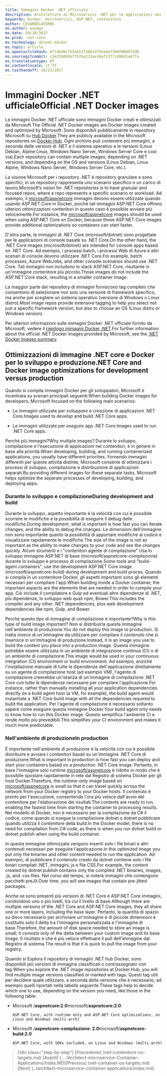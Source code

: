 ```yaml
---
title: Immagini Docker .NET ufficiale
description: Architettura di Microservizi .NET per le applicazioni nei contenitori .NET | Immagini Docker .NET ufficiale
keywords: Docker, microservizi, ASP.NET, contenitore
author: CESARDELATORRE
ms.author: wiwagn
ms.date: 10/18/2017
ms.prod: .net-core
ms.technology: dotnet-docker
ms.topic: article
ms.openlocfilehash: 6f14bd0cf55a552f3881d755ebe7389f000975d8
ms.sourcegitcommit: c2e216692ef7576a213ae16af2377cd98d1a67fa
ms.translationtype: HT
ms.contentlocale: it-IT
ms.lasthandoff: 10/22/2017
---
```

# <a name="official-net-docker-images"></a><span data-ttu-id="7f487-104">Immagini Docker .NET ufficiale</span><span class="sxs-lookup"><span data-stu-id="7f487-104">Official .NET Docker images</span></span>

<span data-ttu-id="7f487-105">Le immagini Docker .NET ufficiale sono immagini Docker creati e ottimizzati da Microsoft.</span><span class="sxs-lookup"><span data-stu-id="7f487-105">The Official .NET Docker images are Docker images created and optimized by Microsoft.</span></span> <span data-ttu-id="7f487-106">Sono disponibili pubblicamente in repository Microsoft su [Hub Docker](https://hub.docker.com/u/microsoft/).</span><span class="sxs-lookup"><span data-stu-id="7f487-106">They are publicly available in the Microsoft repositories on [Docker Hub](https://hub.docker.com/u/microsoft/).</span></span> <span data-ttu-id="7f487-107">Ogni archivio può contenere più immagini, a seconda delle versioni di .NET e il sistema operativo e le versioni (Linux Debian, Alpine Linux, Windows Nano Server, Windows Server Core e così via).</span><span class="sxs-lookup"><span data-stu-id="7f487-107">Each repository can contain multiple images, depending on .NET versions, and depending on the OS and versions (Linux Debian, Linux Alpine, Windows Nano Server, Windows Server Core, etc.).</span></span>

<span data-ttu-id="7f487-108">La visione Microsoft per i repository .NET è repository granulare e sono specifici, in un repository rappresenta uno scenario specifico o un carico di lavoro.</span><span class="sxs-lookup"><span data-stu-id="7f487-108">Microsoft’s vision for .NET repositories is to have granular and focused repos, where a repo represents a specific scenario or workload.</span></span> <span data-ttu-id="7f487-109">Ad esempio, il [microsoft/aspnetcore](https://hub.docker.com/r/microsoft/aspnetcore/) immagini devono essere utilizzate quando usando ASP.NET Core in Docker, poiché tali immagini ASP.NET Core offrono ulteriori ottimizzazioni contenitori in questo caso è possibile avviare più velocemente.</span><span class="sxs-lookup"><span data-stu-id="7f487-109">For instance, the [microsoft/aspnetcore](https://hub.docker.com/r/microsoft/aspnetcore/) images should be used when using ASP.NET Core on Docker, because those ASP.NET Core images provide additional optimizations so containers can start faster.</span></span>

<span data-ttu-id="7f487-110">D'altra parte, le immagini di .NET Core (microsoft/dotnet) sono progettate per le applicazioni di console basate su .NET Core.</span><span class="sxs-lookup"><span data-stu-id="7f487-110">On the other hand, the .NET Core images (microsoft/dotnet) are intended for console apps based on .NET Core.</span></span> <span data-ttu-id="7f487-111">Ad esempio, i processi batch, i processi Web di Azure e altri scenari di console devono utilizzare .NET Core.</span><span class="sxs-lookup"><span data-stu-id="7f487-111">For example, batch processes, Azure WebJobs, and other console scenarios should use .NET Core.</span></span> <span data-ttu-id="7f487-112">Tali immagini non includono lo stack ASP.NET Core, risultante in un'immagine contenitore più piccolo.</span><span class="sxs-lookup"><span data-stu-id="7f487-112">Those images do not include the ASP.NET Core stack, resulting in a smaller container image.</span></span>

<span data-ttu-id="7f487-113">La maggior parte dei repository di immagini forniscono tag completo che consentono di selezionare non solo una versione di framework specifico, ma anche per scegliere un sistema operativo (versione di Windows o Linux distro).</span><span class="sxs-lookup"><span data-stu-id="7f487-113">Most image repos provide extensive tagging to help you select not just a specific framework version, but also to choose an OS (Linux distro or Windows version).</span></span>

<span data-ttu-id="7f487-114">Per ulteriori informazioni sulle immagini Docker .NET ufficiale fornito da Microsoft, vedere il [riepilogo immagini Docker .NET](https://aka.ms/dotnetdockerimages).</span><span class="sxs-lookup"><span data-stu-id="7f487-114">For further information about the official .NET Docker images provided by Microsoft, see the [.NET Docker Images summary](https://aka.ms/dotnetdockerimages).</span></span>

## <a name="net-core-and-docker-image-optimizations-for-development-versus-production"></a><span data-ttu-id="7f487-115">Ottimizzazioni di immagine .NET core e Docker per lo sviluppo e produzione</span><span class="sxs-lookup"><span data-stu-id="7f487-115">.NET Core and Docker image optimizations for development versus production</span></span>

<span data-ttu-id="7f487-116">Quando si compila immagini Docker per gli sviluppatori, Microsoft è incentrata su scenari principali seguenti:</span><span class="sxs-lookup"><span data-stu-id="7f487-116">When building Docker images for developers, Microsoft focused on the following main scenarios:</span></span>

-   <span data-ttu-id="7f487-117">Le immagini utilizzate per *sviluppare* e creazione di applicazioni .NET Core.</span><span class="sxs-lookup"><span data-stu-id="7f487-117">Images used to *develop* and build .NET Core apps.</span></span>

-   <span data-ttu-id="7f487-118">Le immagini utilizzate per *eseguire* app .NET Core.</span><span class="sxs-lookup"><span data-stu-id="7f487-118">Images used to *run* .NET Core apps.</span></span>

<span data-ttu-id="7f487-119">Perché più immagini?</span><span class="sxs-lookup"><span data-stu-id="7f487-119">Why multiple images?</span></span> <span data-ttu-id="7f487-120">Durante lo sviluppo, compilazione e l'esecuzione di applicazioni nei contenitori, è in genere in base alla priorità.</span><span class="sxs-lookup"><span data-stu-id="7f487-120">When developing, building, and running containerized applications, you usually have different priorities.</span></span> <span data-ttu-id="7f487-121">Fornendo immagini differenti per queste attività distinte, Microsoft consente di ottimizzare i processi di sviluppo, compilazione e distribuzione di applicazioni separati.</span><span class="sxs-lookup"><span data-stu-id="7f487-121">By providing different images for these separate tasks, Microsoft helps optimize the separate processes of developing, building, and deploying apps.</span></span>

### <a name="during-development-and-build"></a><span data-ttu-id="7f487-122">Durante lo sviluppo e compilazione</span><span class="sxs-lookup"><span data-stu-id="7f487-122">During development and build</span></span>

<span data-ttu-id="7f487-123">Durante lo sviluppo, aspetto importante è la velocità con cui è possibile scorrere le modifiche e la possibilità di eseguire il debug delle modifiche.</span><span class="sxs-lookup"><span data-stu-id="7f487-123">During development, what is important is how fast you can iterate changes, and the ability to debug the changes.</span></span> <span data-ttu-id="7f487-124">Le dimensioni dell'immagine non sono importante quanto la possibilità di apportare modifiche al codice e visualizzare rapidamente le modifiche.</span><span class="sxs-lookup"><span data-stu-id="7f487-124">The size of the image is not as important as the ability to make changes to your code and see the changes quickly.</span></span> <span data-ttu-id="7f487-125">Alcuni strumenti e i "contenitori agente di compilazione" Usa lo sviluppo immagine ASP.NET di base (microsoft/aspnetcore-compilazione) durante lo sviluppo e processo di compilazione.</span><span class="sxs-lookup"><span data-stu-id="7f487-125">Some tools and "build-agent containers", use the development ASP.NET Core image (microsoft/aspnetcore-build) during development and build proces.</span></span> <span data-ttu-id="7f487-126">Quando si compila in un contenitore Docker, gli aspetti importanti sono gli elementi necessari per compilare l'app.</span><span class="sxs-lookup"><span data-stu-id="7f487-126">When building inside a Docker container, the important aspects are the elements that are needed in order to compile your app.</span></span> <span data-ttu-id="7f487-127">Ciò include il compilatore e Gulp ed eventuali altre dipendenze di .NET, più dipendenze, lo sviluppo web quali npm, Bower.</span><span class="sxs-lookup"><span data-stu-id="7f487-127">This includes the compiler and any other .NET dependencies, plus web development dependencies like npm, Gulp, and Bower.</span></span>

<span data-ttu-id="7f487-128">Perché questo tipo di immagine di compilazione è importante?</span><span class="sxs-lookup"><span data-stu-id="7f487-128">Why is this type of build image important?</span></span> <span data-ttu-id="7f487-129">Non si distribuirla questa immagine nell'ambiente di produzione.</span><span class="sxs-lookup"><span data-stu-id="7f487-129">You do not deploy this image to production.</span></span> <span data-ttu-id="7f487-130">Si tratta invece di un'immagine da utilizzare per compilare il contenuto che si inserisce in un'immagine di produzione.</span><span class="sxs-lookup"><span data-stu-id="7f487-130">Instead, it is an image you use to build the content you place into a production image.</span></span> <span data-ttu-id="7f487-131">Questa immagine potrebbe essere utilizzata in un ambiente di integrazione continua (CI) o di un ambiente di compilazione.</span><span class="sxs-lookup"><span data-stu-id="7f487-131">This image would be used in your continuous integration (CI) environment or build environment.</span></span> <span data-ttu-id="7f487-132">Ad esempio, anziché l'installazione manuale di tutte le dipendenze dell'applicazione direttamente su un agente di compilazione host (ad esempio VM), l'agente di compilazione creerebbe un'istanza di un'immagine di compilazione .NET Core con tutte le dipendenze necessarie per compilare l'applicazione.</span><span class="sxs-lookup"><span data-stu-id="7f487-132">For instance, rather than manually installing all your application dependencies directly on a build agent host (a VM, for example), the build agent would instantiate a .NET Core build image with all the dependencies required to build the application.</span></span> <span data-ttu-id="7f487-133">Per l'agente di compilazione è necessario soltanto sapere come eseguire questa immagine Docker.</span><span class="sxs-lookup"><span data-stu-id="7f487-133">Your build agent only needs to know how to run this Docker image.</span></span> <span data-ttu-id="7f487-134">Questo semplifica l'ambiente CI e rende molto più prevedibili.</span><span class="sxs-lookup"><span data-stu-id="7f487-134">This simplifies your CI environment and makes it much more predictable.</span></span>

### <a name="in-production"></a><span data-ttu-id="7f487-135">Nell'ambiente di produzione</span><span class="sxs-lookup"><span data-stu-id="7f487-135">In production</span></span>

<span data-ttu-id="7f487-136">È importante nell'ambiente di produzione è la velocità con cui è possibile distribuire e avviare i contenitori basati su un'immagine .NET Core di produzione.</span><span class="sxs-lookup"><span data-stu-id="7f487-136">What is important in production is how fast you can deploy and start your containers based on a production .NET Core image.</span></span> <span data-ttu-id="7f487-137">Pertanto, in base l'immagine solo runtime [microsoft/aspnetcore](https://hub.docker.com/r/microsoft/aspnetcore/) è ridotto in modo che è possibile spostare rapidamente in rete dal Registro di sistema Docker per gli host Docker.</span><span class="sxs-lookup"><span data-stu-id="7f487-137">Therefore, the runtime-only image based on [microsoft/aspnetcore](https://hub.docker.com/r/microsoft/aspnetcore/) is small so that it can travel quickly across the network from your Docker registry to your Docker hosts.</span></span> <span data-ttu-id="7f487-138">Il contenuto è pronto per l'esecuzione, consentendo l'ora più veloce dall'avvio del contenitore per l'elaborazione dei risultati.</span><span class="sxs-lookup"><span data-stu-id="7f487-138">The contents are ready to run, enabling the fastest time from starting the container to processing results.</span></span> <span data-ttu-id="7f487-139">Nel modello di Docker, non è necessario per la compilazione da C\# il codice, come quando si esegue la compilazione dotnet o dotnet pubblicare quando utilizza il contenitore della build.</span><span class="sxs-lookup"><span data-stu-id="7f487-139">In the Docker model, there is no need for compilation from C\# code, as there is when you run dotnet build or dotnet publish when using the build container.</span></span>

<span data-ttu-id="7f487-140">In questa immagine ottimizzata vengono inseriti solo i file binari e altri contenuti necessari per eseguire l'applicazione.</span><span class="sxs-lookup"><span data-stu-id="7f487-140">In this optimized image you put only the binaries and other content needed to run the application.</span></span> <span data-ttu-id="7f487-141">Ad esempio, di pubblicare il contenuto creato da dotnet contiene solo i file binari compilati .NET, immagini, js e file CSS.</span><span class="sxs-lookup"><span data-stu-id="7f487-141">For example, the content created by dotnet publish contains only the compiled .NET binaries, images, .js, and .css files.</span></span> <span data-ttu-id="7f487-142">Nel corso del tempo, si noterà immagini che contengono pacchetti preJit.</span><span class="sxs-lookup"><span data-stu-id="7f487-142">Over time, you will see images that contain pre-jitted packages.</span></span>

<span data-ttu-id="7f487-143">Anche se sono presenti più versioni di .NET Core e ASP.NET Core immagini, condividono uno o più livelli, tra cui il livello di base.</span><span class="sxs-lookup"><span data-stu-id="7f487-143">Although there are multiple versions of the .NET Core and ASP.NET Core images, they all share one or more layers, including the base layer.</span></span> <span data-ttu-id="7f487-144">Pertanto, la quantità di spazio su disco necessario per archiviare un'immagine è di piccole dimensioni è costituito solo il delta tra l'immagine personalizzata e l'immagine di base.</span><span class="sxs-lookup"><span data-stu-id="7f487-144">Therefore, the amount of disk space needed to store an image is small; it consists only of the delta between your custom image and its base image.</span></span> <span data-ttu-id="7f487-145">Il risultato è che è più veloce effettuare il pull dell'immagine dal Registro di sistema.</span><span class="sxs-lookup"><span data-stu-id="7f487-145">The result is that it is quick to pull the image from your registry.</span></span>

<span data-ttu-id="7f487-146">Quando si Esplora il repository di immagini .NET hub Docker, sono disponibili più versioni di immagine classificati o contrassegnato con tag.</span><span class="sxs-lookup"><span data-stu-id="7f487-146">When you explore the .NET image repositories at Docker Hub, you will find multiple image versions classified or marked with tags.</span></span> <span data-ttu-id="7f487-147">Questi tag utili per decidere quale utilizzare, a seconda della versione che è necessario, ad esempio quelli riportati nella tabella seguente:</span><span class="sxs-lookup"><span data-stu-id="7f487-147">These tags help to decide which one to use, depending on the version you need, like those in the following table:</span></span>

-   <span data-ttu-id="7f487-148">Microsoft /**aspnetcore:2.0**</span><span class="sxs-lookup"><span data-stu-id="7f487-148">microsoft/**aspnetcore:2.0**</span></span>

        ASP.NET Core, with runtime only and ASP.NET Core optimizations, on Linux and Windows (multi-arch)

-   <span data-ttu-id="7f487-149">Microsoft /**aspnetcore-compilazione: 2.0**</span><span class="sxs-lookup"><span data-stu-id="7f487-149">microsoft/**aspnetcore-build:2.0**</span></span>

        ASP.NET Core, with SDKs included, on Linux and Windows (multi-arch)


>[!div class="step-by-step"]
<span data-ttu-id="7f487-150">[Precedente] (net-contenitore-os-targets.md) [Avanti] (... /Architect-microservice-Container-Applications/index.MD)</span><span class="sxs-lookup"><span data-stu-id="7f487-150">[Previous] (net-container-os-targets.md) [Next] (../architect-microservice-container-applications/index.md)</span></span>
